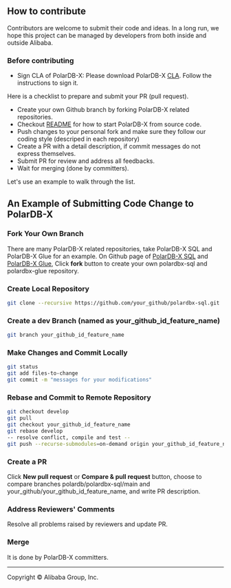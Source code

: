 ## How to contribute

Contributors are welcome to submit their code and ideas. In a long run, we hope this project can be managed by developers from both inside and outside Alibaba.

### Before contributing

* Sign CLA of PolarDB-X:
  Please download PolarDB-X [CLA](https://gist.github.com/alibaba-oss/151a13b0a72e44ba471119c7eb737d74). Follow the instructions to sign it.

Here is a checklist to prepare and submit your PR (pull request).

* Create your own Github branch by forking PolarDB-X related repositories.
* Checkout [README](README.md) for how to start PolarDB-X from source code.
* Push changes to your personal fork and make sure they follow our coding style (descriped in each repository)
* Create a PR with a detail description, if commit messages do not express themselves.
* Submit PR for review and address all feedbacks.
* Wait for merging (done by committers).

Let's use an example to walk through the list.

## An Example of Submitting Code Change to PolarDB-X

### Fork Your Own Branch

There are many PolarDB-X related repositories, take PolarDB-X SQL and PolarDB-X Glue for an example. On Github page of [PolarDB-X SQL](https://github.com/polardb/polardbx-sql) and [PolarDB-X Glue](https://github.com/polardb/polardbx-glue), Click **fork** button to create your own polardbx-sql and polardbx-glue repository.

### Create Local Repository
```bash
git clone --recursive https://github.com/your_github/polardbx-sql.git
```
### Create a dev Branch (named as your_github_id_feature_name)
```bash
git branch your_github_id_feature_name
```
### Make Changes and Commit Locally
```bash
git status
git add files-to-change
git commit -m "messages for your modifications"
```

### Rebase and Commit to Remote Repository
```bash
git checkout develop
git pull
git checkout your_github_id_feature_name
git rebase develop
-- resolve conflict, compile and test --
git push --recurse-submodules=on-demand origin your_github_id_feature_name
```

### Create a PR
Click **New pull request** or **Compare & pull request** button, choose to compare branches polardb/polardbx-sql/main and your_github/your_github_id_feature_name, and write PR description.

### Address Reviewers' Comments
Resolve all problems raised by reviewers and update PR.

### Merge
It is done by PolarDB-X committers.
___

Copyright © Alibaba Group, Inc.
